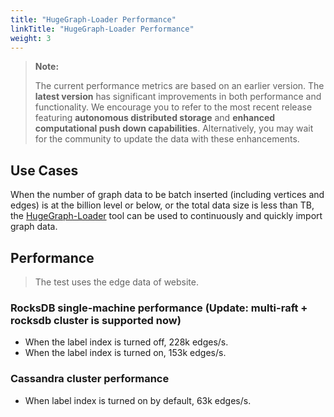 ```yaml
---
title: "HugeGraph-Loader Performance"
linkTitle: "HugeGraph-Loader Performance"
weight: 3
---
```


> **Note:** 
> 
> The current performance metrics are based on an earlier version. The **latest version** has significant 
> improvements in both performance and functionality. We encourage you to refer to the most recent release featuring 
> **autonomous distributed storage** and **enhanced computational push down capabilities**. Alternatively, 
> you may wait for the community to update the data with these enhancements.

## Use Cases

When the number of graph data to be batch inserted (including vertices and edges) is at the billion level or below, 
or the total data size is less than TB, the [HugeGraph-Loader](/docs/quickstart/hugegraph-loader) tool can be used to continuously and quickly import 
graph data.

## Performance

> The test uses the edge data of website.

### RocksDB single-machine performance (Update: multi-raft + rocksdb cluster is supported now)

- When the label index is turned off, 228k edges/s.
- When the label index is turned on, 153k edges/s.

### Cassandra cluster performance

- When label index is turned on by default, 63k edges/s.
